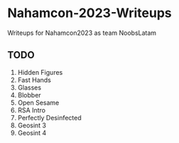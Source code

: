 # Nahamcon-2023-Writeups
Writeups for Nahamcon2023 as team NoobsLatam



## TODO
1.  Hidden Figures
2.  Fast Hands
3.  Glasses
4.  Blobber
5.  Open Sesame
6.  RSA Intro
7.  Perfectly Desinfected
8.  Geosint 3
9.  Geosint 4
